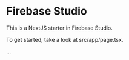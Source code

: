 # Firebase Studio

This is a NextJS starter in Firebase Studio.

To get started, take a look at src/app/page.tsx.

...
